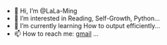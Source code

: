 - 👋 Hi, I’m @LaLa-Ming
- 👀 I’m interested in Reading, Self-Growth, Python...
- 🌱 I’m currently learning How to output efficiently...
- 📫 How to reach me: [gmail](lala.ming.april@gmail.com) ...

<!---
LaLa-Ming/LaLa-Ming is a ✨ special ✨ repository because its `README.md` (this file) appears on your GitHub profile.
You can click the Preview link to take a look at your changes.
--->
